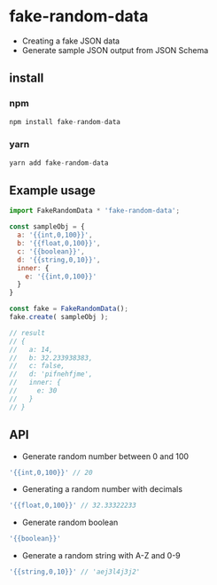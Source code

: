 # fake-random-data

* Creating a fake JSON data
* Generate sample JSON output from JSON Schema

## install

### npm
```javascript
npm install fake-random-data
```

### yarn
```javascript
yarn add fake-random-data
```

## Example usage
```javascript
import FakeRandomData * 'fake-random-data';

const sampleObj = {
  a: '{{int,0,100}}',
  b: '{{float,0,100}}',
  c: '{{boolean}}',
  d: '{{string,0,10}}',
  inner: {
    e: '{{int,0,100}}'
  }
}

const fake = FakeRandomData();
fake.create( sampleObj );

// result
// {
//   a: 14,
//   b: 32.233938383,
//   c: false,
//   d: 'pifnehfjme',
//   inner: {
//     e: 30
//   }
// }
```

## API

* Generate random number between 0 and 100
```javascript
'{{int,0,100}}' // 20
```

* Generating a random number with decimals
```javascript
'{{float,0,100}}' // 32.33322233
```

* Generate random boolean
```javascript
'{{boolean}}'
```

* Generate a random string with A-Z and 0-9
```javascript
'{{string,0,10}}' // 'aej3l4j3j2'
```
